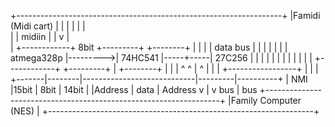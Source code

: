 +------------------------------------------------------------------+
|Famidi (Midi cart)                                                |
|                                                                  |
|           |                                                      |     
|           | midiin                                               |
|           v                                                      |   
|     +------------+ 8bit     +---------+           +--------+     |
|     |            | data bus |         |           |        |     |
|     | atmega328p |--------->| 74HC541 |-----+-----| 27C256 |     |
|     |            |          |         |     |     |        |     |
|     +------------+          +---------+     |     +--------+     |
|       |        ^                 ^          |         ^          |
|       |        +-----------------+          |         |          |
+-------|--------|----------------------------|---------|----------+
        | NMI    |15bit                       | 8bit    | 14bit 
        |        |Address                     | data    | Address
        v        |                            v bus     | bus
+------------------------------------------------------------------+
|Family Computer (NES)                                             |
+------------------------------------------------------------------+

